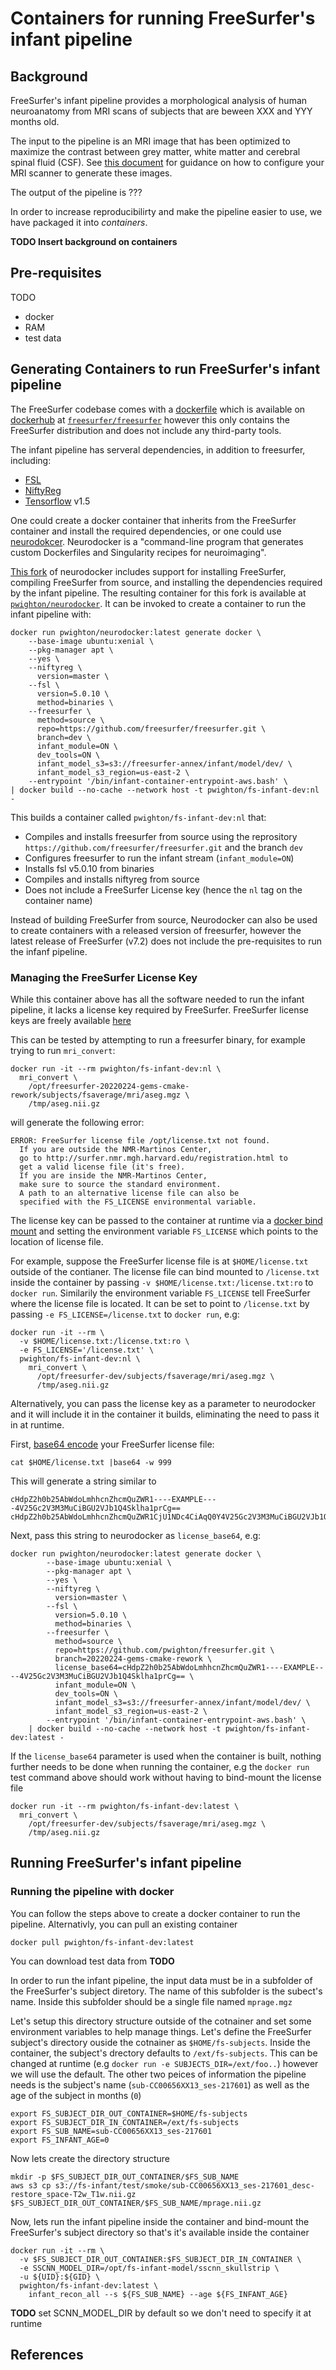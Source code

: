 # Containers for running FreeSurfer's infant pipeline

## Background

FreeSurfer's infant pipeline provides a morphological analysis of human neuroanatomy from MRI scans of subjects that are beween XXX and YYY months old.

The input to the pipeline is an MRI image that has been optimized to maximize the contrast between grey matter, white matter and cerebral spinal fluid (CSF). See [this document](https://www.nmr.mgh.harvard.edu/~andre/FreeSurfer_recommended_morphometry_protocols.pdf) for guidance on how to configure your MRI scanner to generate these images.

The output of the pipeline is ???

In order to increase reproducibilirty and make the pipeline easier to use, we have packaged it into *containers*.

**TODO Insert background on containers**

## Pre-requisites

TODO
- docker
- RAM
- test data

## Generating Containers to run FreeSurfer's infant pipeline

The FreeSurfer codebase comes with a [dockerfile](https://github.com/freesurfer/freesurfer/blob/dev/Dockerfile) which is available on [dockerhub](https://hub.docker.com/) at [`freesurfer/freesurfer`](https://hub.docker.com/r/freesurfer/freesurfer) however this only contains the FreeSurfer distribution and does not include any third-party tools.

The infant pipeline has serveral dependencies, in addition to freesurfer, including:
- [FSL](https://fsl.fmrib.ox.ac.uk/fsl/fslwiki)
- [NiftyReg](http://cmictig.cs.ucl.ac.uk/wiki/index.php/NiftyReg)
- [Tensorflow](https://www.tensorflow.org/) v1.5

One could create a docker container that inherits from the FreeSurfer container and install the required dependencies, or one could use [neurodokcer](https://www.repronim.org/neurodocker/).  Neurodocker is a "command-line program that generates custom Dockerfiles and Singularity recipes for neuroimaging".

[This fork](https://github.com/pwighton/neurodocker/tree/20220328-infant-model-inside-container-take2) of neurodocker includes support for installing FreeSurfer, compiling FreeSurfer from source, and installing the dependencies required by the infant pipeline.  The resulting container for this fork is available at [`pwighton/neurodocker`](https://hub.docker.com/r/pwighton/neurodocker).  It can be invoked to create a container to run the infant pipeline with:

```
docker run pwighton/neurodocker:latest generate docker \
    --base-image ubuntu:xenial \
    --pkg-manager apt \
    --yes \
    --niftyreg \
      version=master \
    --fsl \
      version=5.0.10 \
      method=binaries \
    --freesurfer \
      method=source \
      repo=https://github.com/freesurfer/freesurfer.git \
      branch=dev \
      infant_module=ON \
      dev_tools=ON \
      infant_model_s3=s3://freesurfer-annex/infant/model/dev/ \
      infant_model_s3_region=us-east-2 \
    --entrypoint '/bin/infant-container-entrypoint-aws.bash' \
| docker build --no-cache --network host -t pwighton/fs-infant-dev:nl -
```

This builds a container called `pwighton/fs-infant-dev:nl` that:
  - Compiles and installs freesurfer from source using the reprository `https://github.com/freesurfer/freesurfer.git` and the branch `dev`
  - Configures freesurfer to run the infant stream (`infant_module=ON`)
  - Installs fsl v5.0.10 from binaries
  - Compiles and installs niftyreg from source
  - Does not include a FreeSurfer License key (hence the `nl` tag on the container name)

Instead of building FreeSurfer from source, Neurodocker can also be used to create containers with a released version of freesurfer, however the latest release of FreeSurfer (v7.2) does not include the pre-requisites to run the infanf pipeline.

### Managing the FreeSurfer License Key

While this container above has all the software needed to run the infant pipeline, it lacks a license key required by FreeSurfer.  FreeSurfer license keys are freely available [here](https://surfer.nmr.mgh.harvard.edu/registration.html)

This can be tested by attempting to run a freesurfer binary, for example trying to run `mri_convert`:

```
docker run -it --rm pwighton/fs-infant-dev:nl \
  mri_convert \
    /opt/freesurfer-20220224-gems-cmake-rework/subjects/fsaverage/mri/aseg.mgz \
    /tmp/aseg.nii.gz
```

will generate the following error:

```
ERROR: FreeSurfer license file /opt/license.txt not found.
  If you are outside the NMR-Martinos Center,
  go to http://surfer.nmr.mgh.harvard.edu/registration.html to 
  get a valid license file (it's free).
  If you are inside the NMR-Martinos Center,
  make sure to source the standard environment.
  A path to an alternative license file can also be
  specified with the FS_LICENSE environmental variable.
```

The license key can be passed to the container at runtime via a [docker bind mount](https://docs.docker.com/storage/bind-mounts/) and setting the environment variable `FS_LICENSE` which points to the location of license file.

For example, suppose the FreeSurfer license file is at `$HOME/license.txt` outside of the contianer. The license file can bind mounted to `/license.txt` inside the container by passing `-v $HOME/license.txt:/license.txt:ro` to `docker run`.  Similarily the environment variable `FS_LICENSE` tell FreeSurfer where the license file is located.  It can be set to point to `/license.txt` by passing `-e FS_LICENSE=/license.txt` to `docker run`, e.g:

```
docker run -it --rm \
  -v $HOME/license.txt:/license.txt:ro \
  -e FS_LICENSE='/license.txt' \
  pwighton/fs-infant-dev:nl \
    mri_convert \
      /opt/freesurfer-dev/subjects/fsaverage/mri/aseg.mgz \
      /tmp/aseg.nii.gz
```

Alternatively, you can pass the license key as a parameter to neurodocker and it will include it in the container it builds, eliminating the need to pass it in at runtime.

First, [base64 encode](https://en.wikipedia.org/wiki/Base64) your FreeSurfer license file:

```
cat $HOME/license.txt |base64 -w 999
```

This will generate a string similar to 

```
cHdpZ2h0b25AbWdoLmhhcnZhcmQuZWR1----EXAMPLE----4V25Gc2V3M3MuCiBGU2VJb1Q4Sklha1prCg==
cHdpZ2h0b25AbWdoLmhhcnZhcmQuZWR1CjU1NDc4CiAqQ0Y4V25Gc2V3M3MuCiBGU2VJb1Q4Sklha1prCg==
```

Next, pass this string to neurodocker as `license_base64`, e.g:

```
docker run pwighton/neurodocker:latest generate docker \
	    --base-image ubuntu:xenial \
	    --pkg-manager apt \
	    --yes \
	    --niftyreg \
	      version=master \
	    --fsl \
	      version=5.0.10 \
	      method=binaries \
	    --freesurfer \
	      method=source \
	      repo=https://github.com/pwighton/freesurfer.git \
	      branch=20220224-gems-cmake-rework \
	      license_base64=cHdpZ2h0b25AbWdoLmhhcnZhcmQuZWR1----EXAMPLE----4V25Gc2V3M3MuCiBGU2VJb1Q4Sklha1prCg== \
	      infant_module=ON \
	      dev_tools=ON \
	      infant_model_s3=s3://freesurfer-annex/infant/model/dev/ \
	      infant_model_s3_region=us-east-2 \
	    --entrypoint '/bin/infant-container-entrypoint-aws.bash' \
	| docker build --no-cache --network host -t pwighton/fs-infant-dev:latest -
```

If the `license_base64` parameter is used when the container is built, nothing further needs to be done when running the container, e.g the `docker run` test command above should work without having to bind-mount the license file

```
docker run -it --rm pwighton/fs-infant-dev:latest \
  mri_convert \
    /opt/freesurfer-dev/subjects/fsaverage/mri/aseg.mgz \
    /tmp/aseg.nii.gz
```

## Running FreeSurfer's infant pipeline

### Running the pipeline with docker

You can follow the steps above to create a docker container to run the pipeline.  Alternativly, you can pull an existing container

```
docker pull pwighton/fs-infant-dev:latest
```

You can download test data from **TODO**

In order to run the infant pipeline, the input data must be in a subfolder of the FreeSurfer's subject diretory.  The name of this subfolder is the subect's name.  Inside this subfolder should be a single file named `mprage.mgz` 

Let's setup this directory structure outside of the cotnainer and set some environment variables to help manage things.  Let's define the FreeSurfer subject's directory ouside the cotnainer as `$HOME/fs-subjects`.  Inside the container, the subject's drectory defaults to `/ext/fs-subjects`.  This can be changed at runtime (e.g `docker run -e SUBJECTS_DIR=/ext/foo..`) however we will use the default.  The other two peices of information the pipeline needs is the subject's name (`sub-CC00656XX13_ses-217601`) as well as the age of the subject in months (`0`)

```
export FS_SUBJECT_DIR_OUT_CONTAINER=$HOME/fs-subjects
export FS_SUBJECT_DIR_IN_CONTAINER=/ext/fs-subjects
export FS_SUB_NAME=sub-CC00656XX13_ses-217601
export FS_INFANT_AGE=0
```

Now lets create the directory structure
```
mkdir -p $FS_SUBJECT_DIR_OUT_CONTAINER/$FS_SUB_NAME
aws s3 cp s3://fs-infant/test/smoke/sub-CC00656XX13_ses-217601_desc-restore_space-T2w_T1w.nii.gz $FS_SUBJECT_DIR_OUT_CONTAINER/$FS_SUB_NAME/mprage.nii.gz
```

Now, lets run the infant pipeline inside the container and bind-mount the FreeSurfer's subject directory so that's it's available inside the container

```
docker run -it --rm \
  -v $FS_SUBJECT_DIR_OUT_CONTAINER:$FS_SUBJECT_DIR_IN_CONTAINER \
  -e SSCNN_MODEL_DIR=/opt/fs-infant-model/sscnn_skullstrip \
  -u ${UID}:${GID} \
  pwighton/fs-infant-dev:latest \
    infant_recon_all --s ${FS_SUB_NAME} --age ${FS_INFANT_AGE}
```

**TODO** set SCNN_MODEL_DIR by default so we don't need to specify it at runtime

## References







